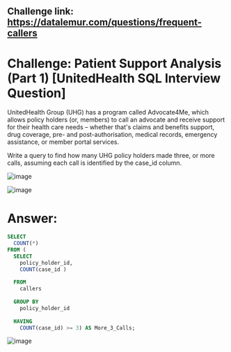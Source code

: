## Challenge link: https://datalemur.com/questions/frequent-callers

# Challenge: Patient Support Analysis (Part 1) [UnitedHealth SQL Interview Question]

UnitedHealth Group (UHG) has a program called Advocate4Me, which allows policy holders (or, members) to call an advocate and receive support for their health care needs – whether that's claims and benefits support, drug coverage, pre- and post-authorisation, medical records, emergency assistance, or member portal services.

Write a query to find how many UHG policy holders made three, or more calls, assuming each call is identified by the case_id column.

![image](https://github.com/user-attachments/assets/cfb6d7ca-0e28-4567-aa35-46f7293e48e1)

![image](https://github.com/user-attachments/assets/00a06163-1e5d-4085-b8a7-f424073dbb3c)


# Answer:

``` sql
SELECT
  COUNT(*)
FROM (
  SELECT 
    policy_holder_id,
    COUNT(case_id )
    
  FROM 
    callers
  
  GROUP BY
    policy_holder_id
    
  HAVING
    COUNT(case_id) >= 3) AS More_3_Calls;
```

![image](https://github.com/user-attachments/assets/4ac97875-4901-44c8-b2be-92d16526093c)
